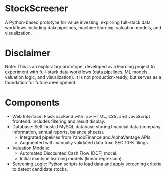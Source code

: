 # StockScreener
A Python-based prototype for value investing, exploring full-stack data workflows including data pipelines, machine learning, valuation models, and visualization.

# Disclaimer
Note: This is an exploratory prototype, developed as a learning project to experiment with full-stack data workflows (data pipelines, ML models, valuation logic, and visualization). It is not production-ready, but serves as a foundation for future development.

# Components
* Web Interface: Flask backend with raw HTML, CSS, and JavaScript frontend. Includes filtering and result display.
* Database: Self-hosted MySQL database storing financial data (company information, annual reports, balance sheets).
  - Integrated pipelines from YahooFinance and AlphaVantage APIs.
  - Augmented with manually validated data from SEC 10-K filings.
* Valuation Models:
  - Automated Discounted Cash Flow (DCF) model.
  - Initial machine learning models (linear regression).
* Screening Logic: Python scripts to load data and apply screening criteria to detect candidate stocks.
